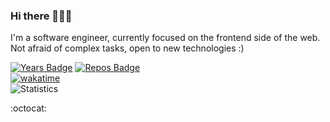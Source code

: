 ### Hi there 👋👋👋
I'm a software engineer, currently focused on the frontend side of the web. 
Not afraid of complex tasks, open to new technologies :)  


[![Years Badge](https://badges.pufler.dev/years/martiiian)](https://badges.pufler.dev)
[![Repos Badge](https://badges.pufler.dev/repos/martiiian)](https://badges.pufler.dev)  
[![wakatime](https://wakatime.com/badge/user/028aee59-131c-4483-b256-153391ee61bd.svg)](https://wakatime.com/@028aee59-131c-4483-b256-153391ee61bd)  
![Statistics](https://github-readme-stats.vercel.app/api?username=martiiian&theme=dracula&show_icons=true)  


:octocat: 
